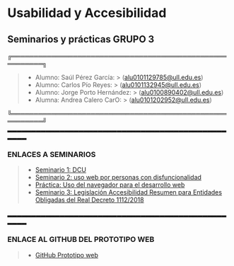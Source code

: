 # Usabilidad y Accesibilidad
## Seminarios y prácticas GRUPO 3

╔═════════════════════════════════════════════════════════╗

> - Alumno: Saúl Pérez García: > (alu0101129785@ull.edu.es)
> - Alumno: Carlos Pío Reyes: > (alu0101132945@ull.edu.es)
> - Alumno: Jorge Porto Hernández: > (alu0100890402@ull.edu.es)
> - Alumna: Andrea Calero CarO: > (alu0101202952@ull.edu.es)

╚═════════════════════════════════════════════════════════╝
▂▂▂▂▂▂▂▂▂▂▂▂▂▂▂▂▂▂▂▂▂▂▂▂▂▂▂▂▂▂▂▂▂▂▂▂▂▂▂▂▂▂▂▂▂▂▂▂▂▂
### ENLACES A SEMINARIOS

> - [Seminario 1: DCU](https://github.com/alu0100890402/UyA_GRUPO3/blob/seminarios/Seminario%201:%20DCU.md)
> - [Seminario 2: uso web por personas con disfuncionalidad](https://github.com/alu0100890402/UyA_GRUPO3/blob/seminarios/Seminario%202:%20Uso_web_personas_con_disfuncionalidad.md)
> - [Práctica: Uso del navegador para el desarrollo web](https://github.com/alu0100890402/UyA_GRUPO3/blob/seminarios/Pr%C3%A1ctica:%20Uso_del_navegador_para_el_desarrollo_web.md)
> - [Seminario 3: Legislación Accesibilidad Resumen para Entidades Obligadas del Real Decreto 1112/2018](https://github.com/alu0100890402/UyA_GRUPO3/blob/seminarios/Seminario%203:%20Legislaci%C3%B3n%20Accesibilidad%20Resumen%20para%20Entidades%20Obligadas%20del%20RD%201112%2C2018)


▂▂▂▂▂▂▂▂▂▂▂▂▂▂▂▂▂▂▂▂▂▂▂▂▂▂▂▂▂▂▂▂▂▂▂▂▂▂▂▂▂▂▂▂▂▂▂▂▂▂
### ENLACE AL GITHUB DEL PROTOTIPO WEB
> - [GitHub Prototipo web](https://github.com/alu0101202952/UyA_Grupo3_Prototipo_Web)
